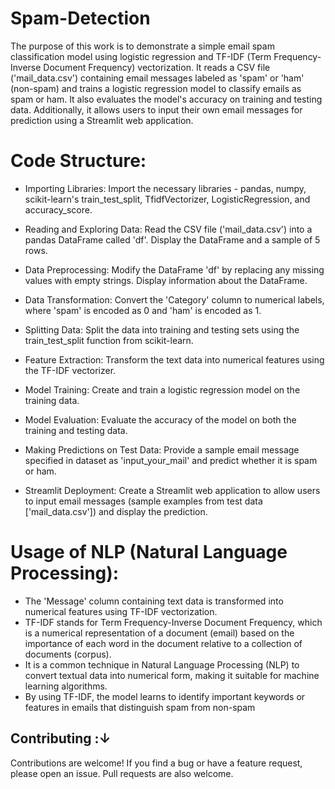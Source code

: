 #  Spam-Detection
The purpose of this work is to demonstrate a simple email spam classification model using logistic regression and TF-IDF (Term Frequency-Inverse Document Frequency) vectorization. It reads a CSV file ('mail_data.csv') containing email messages labeled as 'spam' or 'ham' (non-spam) and trains a logistic regression model to classify emails as spam or ham. It also evaluates the model's accuracy on training and testing data. Additionally, it allows users to input their own email messages for prediction using a Streamlit web application.

# Code Structure:
* Importing Libraries: Import the necessary libraries - pandas, numpy, scikit-learn's train_test_split, TfidfVectorizer, LogisticRegression, and accuracy_score.

* Reading and Exploring Data: Read the CSV file ('mail_data.csv') into a pandas DataFrame called 'df'. Display the DataFrame and a sample of 5 rows.

* Data Preprocessing: Modify the DataFrame 'df' by replacing any missing values with empty strings. Display information about the DataFrame.

* Data Transformation: Convert the 'Category' column to numerical labels, where 'spam' is encoded as 0 and 'ham' is encoded as 1.

* Splitting Data: Split the data into training and testing sets using the train_test_split function from scikit-learn.

* Feature Extraction: Transform the text data into numerical features using the TF-IDF vectorizer.

* Model Training: Create and train a logistic regression model on the training data.

* Model Evaluation: Evaluate the accuracy of the model on both the training and testing data.

* Making Predictions on Test Data: Provide a sample email message specified in dataset as 'input_your_mail' and predict whether it is spam or ham.

* Streamlit Deployment: Create a Streamlit web application to allow users to input email messages (sample examples from test data ['mail_data.csv']) and display the prediction.

# Usage of NLP (Natural Language Processing):
* The 'Message' column containing text data is transformed into numerical features using TF-IDF vectorization.
* TF-IDF stands for Term Frequency-Inverse Document Frequency, which is a numerical representation of a document (email) based on the importance of each word in the document relative to a collection of documents (corpus).
* It is a common technique in Natural Language Processing (NLP) to convert textual data into numerical form, making it suitable for machine learning algorithms.
* By using TF-IDF, the model learns to identify important keywords or features in emails that distinguish spam from non-spam

## Contributing :↓

Contributions are welcome! If you find a bug or have a feature request, please open an issue. Pull requests are also welcome.

